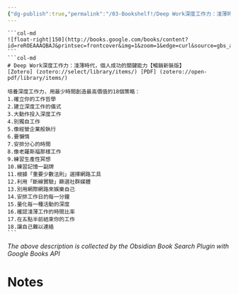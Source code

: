 ```yaml
---
{"dg-publish":true,"permalink":"/03-Bookshelf!/Deep Work深度工作力：淺薄時代，個人成功的關鍵能力【暢銷新裝版】-卡爾．紐波特/","title":"Deep Work深度工作力","noteIcon":"1","created":"2024-09-12T18:50:22.000+08:00","updated":"2024-09-12T19:30:17.767+08:00"}
---
```



````col
```col-md
![float-right|150](http://books.google.com/books/content?id=reROEAAAQBAJ&printsec=frontcover&img=1&zoom=1&edge=curl&source=gbs_api)
```
```col-md
# Deep Work深度工作力：淺薄時代，個人成功的關鍵能力【暢銷新裝版】
[Zotero] (zotero://select/library/items/) [PDF] (zotero://open-pdf/library/items/)

培養深度工作力，用最少時間創造最高價值的18個策略： 
1.確立你的工作哲學 
2.建立深度工作的儀式 
3.大動作投入深度工作 
4.別獨自工作 
5.像經營企業般執行 
6.要懶惰 
7.安排分心的時間 
8.像老羅斯福那樣工作 
9.練習生產性冥想 
10.練習記憶一副牌 
11.根據「重要少數法則」選擇網路工具 
12.利用「斷線實驗」篩選社群媒體 
13.別用網際網路來娛樂自己 
14.安排工作日的每一分鐘 
15.量化每一種活動的深度 
16.確認淺薄工作的時間比率 
17.在五點半前結束你的工作 
18.讓自己難以連絡
```
````

_The above description is collected by the Obsidian Book Search Plugin with Google Books API_

# Notes